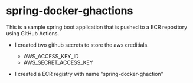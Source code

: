 # spring-docker-ghactions
This is a sample spring boot application that is pushed to a ECR repository using GitHub Actions.

- I created two github secrets to store the aws creditials.
  - AWS_ACCESS_KEY_ID
  - AWS_SECRET_ACCESS_KEY
 
 - I created a ECR registry with name "spring-docker-ghaction"


